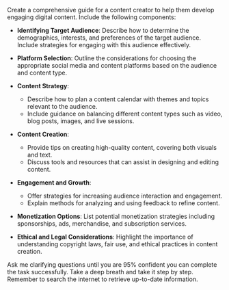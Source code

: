 Create a comprehensive guide for a content creator to help them develop engaging digital content. Include the following components:

- **Identifying Target Audience**: Describe how to determine the demographics, interests, and preferences of the target audience. Include strategies for engaging with this audience effectively.

- **Platform Selection**: Outline the considerations for choosing the appropriate social media and content platforms based on the audience and content type.

- **Content Strategy**:
  - Describe how to plan a content calendar with themes and topics relevant to the audience.
  - Include guidance on balancing different content types such as video, blog posts, images, and live sessions.

- **Content Creation**:
  - Provide tips on creating high-quality content, covering both visuals and text.
  - Discuss tools and resources that can assist in designing and editing content.

- **Engagement and Growth**:
  - Offer strategies for increasing audience interaction and engagement.
  - Explain methods for analyzing and using feedback to refine content.

- **Monetization Options**: List potential monetization strategies including sponsorships, ads, merchandise, and subscription services.

- **Ethical and Legal Considerations**: Highlight the importance of understanding copyright laws, fair use, and ethical practices in content creation.

Ask me clarifying questions until you are 95% confident you can complete the task successfully. Take a deep breath and take it step by step. Remember to search the internet to retrieve up-to-date information.